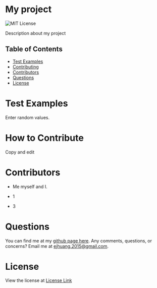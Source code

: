 # My project
![MIT License](https://img.shields.io/badge/License-MIT-blue)

Description about my project
## Table of Contents
* [Test Examples](#test-examples)
* [Contributing](#how-to-contribute)
* [Contributors](#contributors)
* [Questions](#questions)
* [License](#license)
# Test Examples
Enter random values.
# How to Contribute
Copy and edit
# Contributors
* Me
 myself
 and I.

* 1

* 3

# Questions
You can find me at my [github page here](https://github.com/ejhuang2015).
Any comments, questions, or concerns? Email me  at ejhuang.2015@gmail.com.

# License
View the license at [License Link](./license.txt)